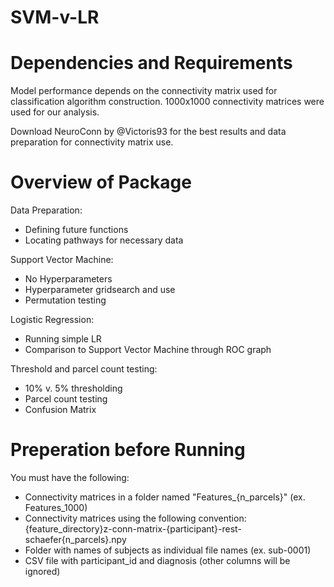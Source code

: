 # SVM-v-LR

# Dependencies and Requirements
Model performance depends on the connectivity matrix used for classification algorithm construction. 1000x1000 connectivity matrices were used for our analysis. 

Download NeuroConn by @Victoris93 for the best results and data preparation for connectivity matrix use.

# Overview of Package
Data Preparation:
- Defining future functions
- Locating pathways for necessary data

Support Vector Machine:
- No Hyperparameters 
- Hyperparameter gridsearch and use
- Permutation testing

Logistic Regression:
- Running simple LR
- Comparison to Support Vector Machine through ROC graph

Threshold and parcel count testing:
- 10% v. 5% thresholding
- Parcel count testing
- Confusion Matrix

# Preperation before Running
You must have the following:
- Connectivity matrices in a folder named "Features_{n_parcels}" (ex. Features_1000)
- Connectivity matrices using the following convention: {feature_directory}z-conn-matrix-{participant}-rest-schaefer{n_parcels}.npy
- Folder with names of subjects as individual file names (ex. sub-0001)
- CSV file with participant_id and diagnosis (other columns will be ignored)
